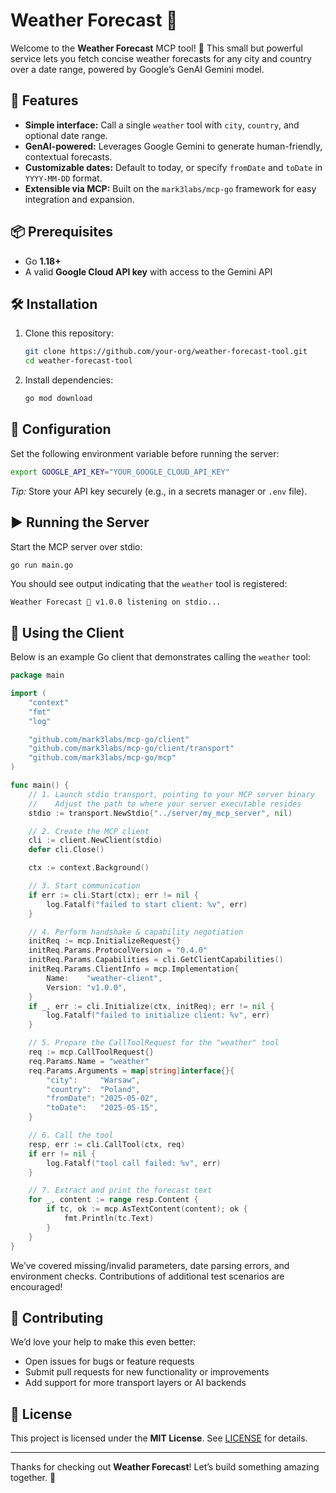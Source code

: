 # Weather Forecast 🚀

Welcome to the **Weather Forecast** MCP tool! 🎉 This small but powerful service lets you fetch concise weather forecasts for any city and country over a date range, powered by Google’s GenAI Gemini model.

## 🚀 Features

* **Simple interface:** Call a single `weather` tool with `city`, `country`, and optional date range.
* **GenAI-powered:** Leverages Google Gemini to generate human-friendly, contextual forecasts.
* **Customizable dates:** Default to today, or specify `fromDate` and `toDate` in `YYYY-MM-DD` format.
* **Extensible via MCP:** Built on the `mark3labs/mcp-go` framework for easy integration and expansion.

## 📦 Prerequisites

* Go **1.18+**
* A valid **Google Cloud API key** with access to the Gemini API

## 🛠 Installation

1. Clone this repository:

   ```bash
   git clone https://github.com/your-org/weather-forecast-tool.git
   cd weather-forecast-tool
   ```
2. Install dependencies:

   ```bash
   go mod download
   ```

## 🔧 Configuration

Set the following environment variable before running the server:

```bash
export GOOGLE_API_KEY="YOUR_GOOGLE_CLOUD_API_KEY"
```

*Tip:* Store your API key securely (e.g., in a secrets manager or `.env` file).

## ▶️ Running the Server

Start the MCP server over stdio:

```bash
go run main.go
```

You should see output indicating that the `weather` tool is registered:

```
Weather Forecast 🚀 v1.0.0 listening on stdio...
```

## 💬 Using the Client

Below is an example Go client that demonstrates calling the `weather` tool:

```go
package main

import (
	"context"
	"fmt"
	"log"

	"github.com/mark3labs/mcp-go/client"
	"github.com/mark3labs/mcp-go/client/transport"
	"github.com/mark3labs/mcp-go/mcp"
)

func main() {
	// 1. Launch stdio transport, pointing to your MCP server binary
	//    Adjust the path to where your server executable resides
	stdio := transport.NewStdio("../server/my_mcp_server", nil)

	// 2. Create the MCP client
	cli := client.NewClient(stdio)
	defer cli.Close()

	ctx := context.Background()

	// 3. Start communication
	if err := cli.Start(ctx); err != nil {
		log.Fatalf("failed to start client: %v", err)
	}

	// 4. Perform handshake & capability negotiation
	initReq := mcp.InitializeRequest{}
	initReq.Params.ProtocolVersion = "0.4.0"
	initReq.Params.Capabilities = cli.GetClientCapabilities()
	initReq.Params.ClientInfo = mcp.Implementation{
		Name:    "weather-client",
		Version: "v1.0.0",
	}
	if _, err := cli.Initialize(ctx, initReq); err != nil {
		log.Fatalf("failed to initialize client: %v", err)
	}

	// 5. Prepare the CallToolRequest for the "weather" tool
	req := mcp.CallToolRequest{}
	req.Params.Name = "weather"
	req.Params.Arguments = map[string]interface{}{
		"city":     "Warsaw",
		"country":  "Poland",
		"fromDate": "2025-05-02",
		"toDate":   "2025-05-15",
	}

	// 6. Call the tool
	resp, err := cli.CallTool(ctx, req)
	if err != nil {
		log.Fatalf("tool call failed: %v", err)
	}

	// 7. Extract and print the forecast text
	for _, content := range resp.Content {
		if tc, ok := mcp.AsTextContent(content); ok {
			fmt.Println(tc.Text)
		}
	}
}

```

We’ve covered missing/invalid parameters, date parsing errors, and environment checks. Contributions of additional test scenarios are encouraged!

## 🤝 Contributing

We’d love your help to make this even better:

* Open issues for bugs or feature requests
* Submit pull requests for new functionality or improvements
* Add support for more transport layers or AI backends

## 📝 License

This project is licensed under the **MIT License**. See [LICENSE](LICENSE) for details.

---

Thanks for checking out **Weather Forecast**! Let’s build something amazing together. 🌟
